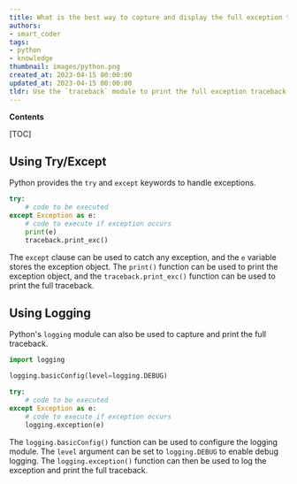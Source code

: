 ```yaml
---
title: What is the best way to capture and display the full exception traceback without stopping the program from running?
authors:
- smart_coder
tags:
- python
- knowledge
thumbnail: images/python.png
created_at: 2023-04-15 00:00:00
updated_at: 2023-04-15 00:00:00
tldr: Use the `traceback` module to print the full exception traceback without halting/exiting the program.
---
```


**Contents**

[TOC]

## Using Try/Except

Python provides the `try` and `except` keywords to handle exceptions.

```python
try:
    # code to be executed
except Exception as e:
    # code to execute if exception occurs
    print(e)
    traceback.print_exc()
```

The `except` clause can be used to catch any exception, and the `e` variable stores the exception object. The `print()` function can be used to print the exception object, and the `traceback.print_exc()` function can be used to print the full traceback.

## Using Logging

Python's `logging` module can also be used to capture and print the full traceback.

```python
import logging

logging.basicConfig(level=logging.DEBUG)

try:
    # code to be executed
except Exception as e:
    # code to execute if exception occurs
    logging.exception(e)
```

The `logging.basicConfig()` function can be used to configure the logging module. The `level` argument can be set to `logging.DEBUG` to enable debug logging. The `logging.exception()` function can then be used to log the exception and print the full traceback.

